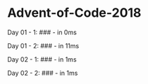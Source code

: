 # Advent-of-Code-2018

Day 01 - 1: ### - in 0ms

Day 01 - 2: ### - in 11ms

Day 02 - 1: ### - in 1ms

Day 02 - 2: ### - in 1ms
